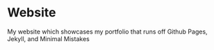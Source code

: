 # Website

My website which showcases my portfolio that runs off Github Pages, Jekyll, and Minimal Mistakes 
